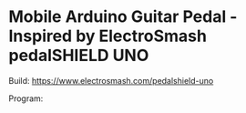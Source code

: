 # Mobile Arduino Guitar Pedal - Inspired by ElectroSmash pedalSHIELD UNO
Build:
https://www.electrosmash.com/pedalshield-uno



Program:


